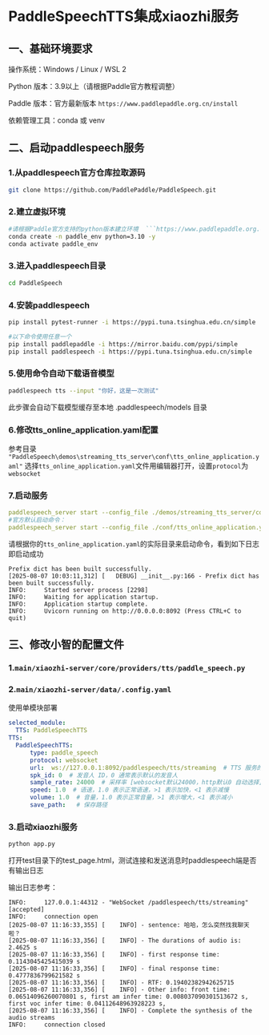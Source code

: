 # PaddleSpeechTTS集成xiaozhi服务

## 一、基础环境要求
操作系统：Windows / Linux / WSL 2

Python 版本：3.9以上（请根据Paddle官方教程调整）

Paddle 版本：官方最新版本   ```https://www.paddlepaddle.org.cn/install```

依赖管理工具：conda 或 venv

## 二、启动paddlespeech服务
### 1.从paddlespeech官方仓库拉取源码
```bash 
git clone https://github.com/PaddlePaddle/PaddleSpeech.git
```
### 2.建立虚拟环境
```bash
#请根据Paddle官方支持的python版本建立环境  ```https://www.paddlepaddle.org.cn/install```
conda create -n paddle_env python=3.10 -y
conda activate paddle_env
```
### 3.进入paddlespeech目录
```bash
cd PaddleSpeech
```
### 4.安装paddlespeech
```bash
pip install pytest-runner -i https://pypi.tuna.tsinghua.edu.cn/simple

#以下命令使用任意一个
pip install paddlepaddle -i https://mirror.baidu.com/pypi/simple
pip install paddlespeech -i https://pypi.tuna.tsinghua.edu.cn/simple
```
### 5.使用命令自动下载语音模型
```bash
paddlespeech tts --input "你好，这是一次测试"
```
此步骤会自动下载模型缓存至本地 .paddlespeech/models 目录

### 6.修改tts_online_application.yaml配置
参考目录 ```"PaddleSpeech\demos\streaming_tts_server\conf\tts_online_application.yaml"```
选择```tts_online_application.yaml```文件用编辑器打开，设置```protocol```为```websocket```

### 7.启动服务
```yaml
paddlespeech_server start --config_file ./demos/streaming_tts_server/conf/tts_online_application.yaml
#官方默认启动命令：
paddlespeech_server start --config_file ./conf/tts_online_application.yaml
```
请根据你的```tts_online_application.yaml```的实际目录来启动命令，看到如下日志即启动成功
```
Prefix dict has been built successfully.
[2025-08-07 10:03:11,312] [   DEBUG] __init__.py:166 - Prefix dict has been built successfully.
INFO:     Started server process [2298]
INFO:     Waiting for application startup.
INFO:     Application startup complete.
INFO:     Uvicorn running on http://0.0.0.0:8092 (Press CTRL+C to quit)
```

## 三、修改小智的配置文件
### 1.```main/xiaozhi-server/core/providers/tts/paddle_speech.py```

### 2.```main/xiaozhi-server/data/.config.yaml```
使用单模块部署
```yaml
selected_module:
  TTS: PaddleSpeechTTS
TTS:
  PaddleSpeechTTS:
      type: paddle_speech
      protocol: websocket 
      url:  ws://127.0.0.1:8092/paddlespeech/tts/streaming  # TTS 服务的 URL 地址，指向本地服务器 [websocket默认ws://127.0.0.1:8092/paddlespeech/tts/streaming]
      spk_id: 0  # 发音人 ID，0 通常表示默认的发音人
      sample_rate: 24000  # 采样率 [websocket默认24000，http默认0 自动选择]
      speed: 1.0  # 语速，1.0 表示正常语速，>1 表示加快，<1 表示减慢
      volume: 1.0  # 音量，1.0 表示正常音量，>1 表示增大，<1 表示减小
      save_path:   # 保存路径
```
### 3.启动xiaozhi服务
```py
python app.py
```
打开test目录下的test_page.html，测试连接和发送消息时paddlespeech端是否有输出日志

输出日志参考：
```
INFO:     127.0.0.1:44312 - "WebSocket /paddlespeech/tts/streaming" [accepted]
INFO:     connection open
[2025-08-07 11:16:33,355] [    INFO] - sentence: 哈哈，怎么突然找我聊天啦？
[2025-08-07 11:16:33,356] [    INFO] - The durations of audio is: 2.4625 s
[2025-08-07 11:16:33,356] [    INFO] - first response time: 0.1143045425415039 s
[2025-08-07 11:16:33,356] [    INFO] - final response time: 0.4777836799621582 s
[2025-08-07 11:16:33,356] [    INFO] - RTF: 0.19402382942625715
[2025-08-07 11:16:33,356] [    INFO] - Other info: front time: 0.06514096260070801 s, first am infer time: 0.008037090301513672 s, first voc infer time: 0.04112648963928223 s,
[2025-08-07 11:16:33,356] [    INFO] - Complete the synthesis of the audio streams
INFO:     connection closed

```
